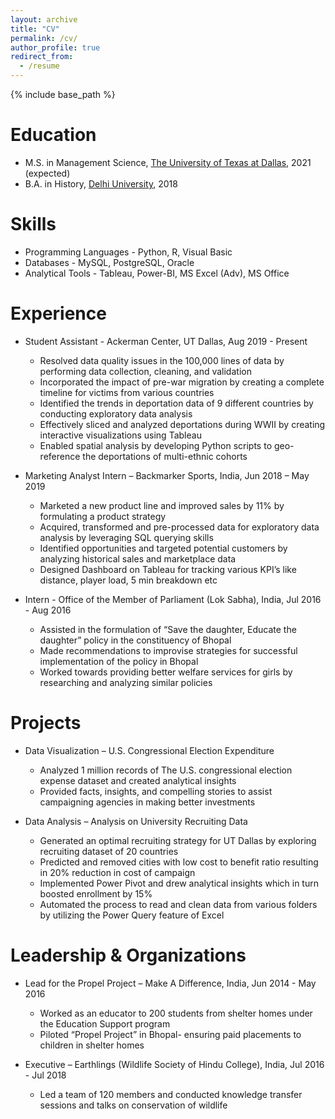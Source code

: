```yaml
---
layout: archive
title: "CV"
permalink: /cv/
author_profile: true
redirect_from:
  - /resume
---
```


{% include base_path %}

Education
======
* M.S. in Management Science, [The University of Texas at Dallas](https://www.utdallas.edu/), 2021 (expected)
* B.A. in History, [Delhi University](http://www.du.ac.in/du/), 2018

Skills
======
* Programming Languages - Python, R, Visual Basic
* Databases - MySQL, PostgreSQL, Oracle
* Analytical Tools - Tableau, Power-BI, MS Excel (Adv), MS Office

Experience
======
* Student Assistant - Ackerman Center, UT Dallas, Aug 2019 - Present
  * Resolved data quality issues in the 100,000 lines of data by performing data collection, cleaning, and validation
  * Incorporated the impact of pre-war migration by creating a complete timeline for victims from various countries
  * Identified the trends in deportation data of 9 different countries by conducting exploratory data analysis
  * Effectively sliced and analyzed deportations during WWII by creating interactive visualizations using Tableau
  * Enabled spatial analysis by developing Python scripts to geo-reference the deportations of multi-ethnic cohorts 

* Marketing Analyst Intern – Backmarker Sports, India, Jun 2018 – May 2019
  * Marketed a new product line and improved sales by 11% by formulating a product strategy
  * Acquired, transformed and pre-processed data for exploratory data analysis by leveraging SQL querying skills
  * Identified opportunities and targeted potential customers by analyzing historical sales and marketplace data
  * Designed Dashboard on Tableau for tracking various KPI’s like distance, player load, 5 min breakdown etc

* Intern - Office of the Member of Parliament (Lok Sabha), India, Jul 2016 - Aug 2016
  * Assisted in the formulation of “Save the daughter, Educate the daughter” policy in the constituency of Bhopal  
  * Made recommendations to improvise strategies for successful implementation of the policy in Bhopal
  * Worked towards providing better welfare services for girls by researching and analyzing similar policies 

Projects
======

* Data Visualization – U.S. Congressional Election Expenditure
  * Analyzed 1 million records of The U.S. congressional election expense dataset and created analytical insights 
  * Provided facts, insights, and compelling stories to assist campaigning agencies in making better investments 

* Data Analysis – Analysis on University Recruiting Data
  * Generated an optimal recruiting strategy for UT Dallas by exploring recruiting dataset of 20 countries
  * Predicted and removed cities with low cost to benefit ratio resulting in 20% reduction in cost of campaign
  * Implemented Power Pivot and drew analytical insights which in turn boosted enrollment by 15%
  * Automated the process to read and clean data from various folders by utilizing the Power Query feature of Excel

Leadership & Organizations
======

* Lead for the Propel Project – Make A Difference, India, Jun 2014 - May 2016
  * Worked as an educator to 200 students from shelter homes under the Education Support program 
  * Piloted “Propel Project” in Bhopal- ensuring paid placements to children in shelter homes

* Executive – Earthlings (Wildlife Society of Hindu College), India, Jul 2016 - Jul 2018
  * Led a team of 120 members and conducted knowledge transfer sessions and talks on conservation of wildlife                                                                   
 
<!---
Publications
======
  <ul>{% for post in site.publications %}
    {% include archive-single-cv.html %}
  {% endfor %}</ul>
  
Talks
======
  <ul>{% for post in site.talks %}
    {% include archive-single-talk-cv.html %}
  {% endfor %}</ul>
  
Teaching
======
  <ul>{% for post in site.teaching %}
    {% include archive-single-cv.html %}
  {% endfor %}</ul>
  
Service and leadership
======
* Currently signed in to 43 different slack teams
-->
